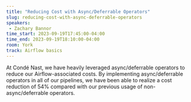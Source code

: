 ```yaml
---
title: "Reducing Cost with Async/Deferrable Operators"
slug: reducing-cost-with-async-deferrable-operators
speakers:
 - Zachary Bannor
time_start: 2023-09-19T17:45:00-04:00
time_end: 2023-09-19T18:10:00-04:00
room: York
track: Airflow basics
---
```


At Condé Nast, we have heavily leveraged async/deferrable operators to reduce our Airflow-associated costs. By implementing async/deferrable operators in all of our pipelines, we have been able to realize a cost reduction of 54% compared with our previous usage of non-async/deferrable operators.